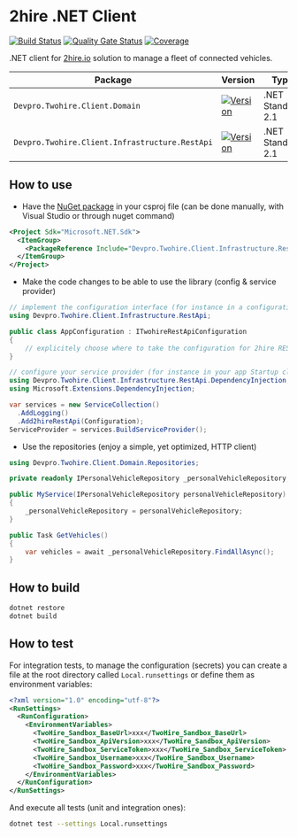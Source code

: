 ﻿# 2hire .NET Client

[![Build Status](https://dev.azure.com/devprofr/open-source/_apis/build/status/libraries/2hire-dotnet-client-ci?branchName=master)](https://dev.azure.com/devprofr/open-source/_build/latest?definitionId=33&branchName=master)
[![Quality Gate Status](https://sonarcloud.io/api/project_badges/measure?project=devpro.2hire.dotnetclient&metric=alert_status)](https://sonarcloud.io/dashboard?id=devpro.2hire.dotnetclient)
[![Coverage](https://sonarcloud.io/api/project_badges/measure?project=devpro.2hire.dotnetclient&metric=coverage)](https://sonarcloud.io/dashboard?id=devpro.2hire.dotnetclient)

.NET client for [2hire.io](https://2hire.io/) solution to manage a fleet of connected vehicles.

Package | Version | Type
------- | ------- | ----
`Devpro.Twohire.Client.Domain` | [![Version](https://img.shields.io/nuget/v/Devpro.Twohire.Client.Domain.svg)](https://www.nuget.org/packages/Devpro.Twohire.Client.Domain/) | .NET Standard 2.1
`Devpro.Twohire.Client.Infrastructure.RestApi` | [![Version](https://img.shields.io/nuget/v/Devpro.Twohire.Client.Infrastructure.RestApi.svg)](https://www.nuget.org/packages/Devpro.Twohire.Client.Infrastructure.RestApi/) | .NET Standard 2.1

## How to use

- Have the [NuGet package](https://www.nuget.org/packages/Devpro.Twohire.Client.Infrastructure.RestApi) in your csproj file (can be done manually, with Visual Studio or through nuget command)

```xml
<Project Sdk="Microsoft.NET.Sdk">
  <ItemGroup>
    <PackageReference Include="Devpro.Twohire.Client.Infrastructure.RestApi" Version="X.Y.Z" />
  </ItemGroup>
</Project>
```

- Make the code changes to be able to use the library (config & service provider)

```csharp
// implement the configuration interface (for instance in a configuration class in your app project)
using Devpro.Twohire.Client.Infrastructure.RestApi;

public class AppConfiguration : ITwohireRestApiConfiguration
{
    // explicitely choose where to take the configuration for 2hire REST API (this is the responibility of the app, not the library)
}

// configure your service provider (for instance in your app Startup class)
using Devpro.Twohire.Client.Infrastructure.RestApi.DependencyInjection;
using Microsoft.Extensions.DependencyInjection;

var services = new ServiceCollection()
  .AddLogging()
  .Add2hireRestApi(Configuration);
ServiceProvider = services.BuildServiceProvider();
```

- Use the repositories (enjoy a simple, yet optimized, HTTP client)

```csharp
using Devpro.Twohire.Client.Domain.Repositories;

private readonly IPersonalVehicleRepository _personalVehicleRepository;

public MyService(IPersonalVehicleRepository personalVehicleRepository)
{
    _personalVehicleRepository = personalVehicleRepository;
}

public Task GetVehicles()
{
    var vehicles = await _personalVehicleRepository.FindAllAsync();
}
```

## How to build

```bash
dotnet restore
dotnet build
```

## How to test

For integration tests, to manage the configuration (secrets) you can create a file at the root directory called `Local.runsettings` or define them as environment variables:

```xml
<?xml version="1.0" encoding="utf-8"?>
<RunSettings>
  <RunConfiguration>
    <EnvironmentVariables>
      <TwoHire_Sandbox_BaseUrl>xxx</TwoHire_Sandbox_BaseUrl>
      <TwoHire_Sandbox_ApiVersion>xxx</TwoHire_Sandbox_ApiVersion>
      <TwoHire_Sandbox_ServiceToken>xxx</TwoHire_Sandbox_ServiceToken>
      <TwoHire_Sandbox_Username>xxx</TwoHire_Sandbox_Username>
      <TwoHire_Sandbox_Password>xxx</TwoHire_Sandbox_Password>
    </EnvironmentVariables>
  </RunConfiguration>
</RunSettings>
```

And execute all tests (unit and integration ones):

```bash
dotnet test --settings Local.runsettings
```
